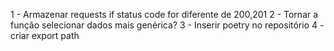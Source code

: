1 - Armazenar requests if status code for diferente de 200,201
2 - Tornar a função selecionar dados mais genérica?
3 - Inserir poetry no repositório
4 - criar export path